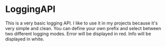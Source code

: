 # LoggingAPI
This is a very basic logging API.
I like to use it in my projects because it's very simple and clean.
You can define your own prefix and select between two different logging modes.
Error will be displayed in red.
Info will be displayed in white.
